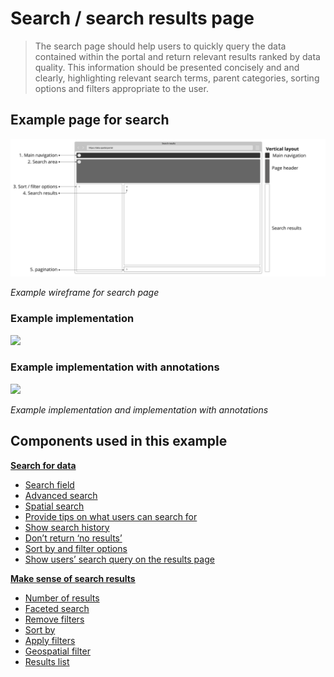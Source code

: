 # Search / search results page

> The search page should help users to quickly query the data contained within the portal and return relevant results ranked by data quality. This information should be presented concisely and and clearly, highlighting relevant search terms, parent categories, sorting options and filters appropriate to the user.

## Example page for search

<div class="image-container">

![Home heading](../../_media/overview/3.results.png)

*Example wireframe for search page*

<!-- tabs:start -->

### **Example implementation**
<a href="/dd3-wireframes/_media/example-pages/3.search-and-results-page.png" target="_blank"><img src="/dd3-wireframes/_media/example-pages/3.search-and-results-page.png" data-no-zoom/></a>

### **Example implementation with annotations**
<a href="/dd3-wireframes/_media/example-pages/3.search-and-results-page-annotated.png" target="_blank"><img src="/dd3-wireframes/_media/example-pages/3.search-and-results-page-annotated.png" data-no-zoom/></a>

<!-- tabs:end -->

*Example implementation and implementation with annotations*

</div>

## Components used in this example

**[Search for data](main-content/steps/search-for-data)**

* [Search field](/main-content/steps/search-for-data?id=_1-search-field)
* [Advanced search](/main-content/steps/search-for-data?id=_2-advanced-search)
* [Spatial search](/main-content/steps/search-for-data?id=_3-spatial-search)
* [Provide tips on what users can search for](/main-content/steps/search-for-data?id=_4-provide-tips-on-what-users-can-search-for)
* [Show search history](/main-content/steps/search-for-data?id=_5-show-search-history)
* [Don’t return ‘no results’](/main-content/steps/search-for-data?id=_6-dont-return-no-results)
* [Sort by and filter options](/main-content/steps/search-for-data?id=_7-sort-by-and-filter-options)
* [Show users’ search query on the results page](/main-content/steps/search-for-data?id=_8-show-users-search-query-on-the-results-page)

**[Make sense of search results](main-content/steps/make-sense-of-search-results)**

* [Number of results](/main-content/steps/make-sense-of-search-results?id=_1-number-of-results)
* [Faceted search](/main-content/steps/make-sense-of-search-results?id=_2-faceted-search-by-parent-child-categories)
* [Remove filters](/main-content/steps/make-sense-of-search-results?id=_3-remove-filters)
* [Sort by](/main-content/steps/make-sense-of-search-results?id=_4-sort-by)
* [Apply filters](/main-content/steps/make-sense-of-search-results?id=_5-apply-filters)
* [Geospatial filter](/main-content/steps/make-sense-of-search-results?id=_6-geospatial-filter)
* [Results list](/main-content/steps/make-sense-of-search-results?id=_7-results-list)


<!-- 
---

<details>
<summary>Essential components</summary>
<br>

Below is a checklist of components/information that are relevant for this task.

These components can be arranged in many ways, but the ones with highest relevance should be the most visible/accessible.

?> 1 - high relevance, 2 - medium relevance, 3 - low relevance

| Component       | Description                                                    | Relevance |
|-----------------|----------------------------------------------------------------|:---------:|
| Download button | Download link or instructions how to access data               |     1     |
| Data formats    | What formats is the data provided in?                          |     1     |
| Sharing options | Share, email or copy the dataset url                           |     2     |
| Data preview    | Preview all or parts of a dataset online before downloading it |     2     |
| Licence details | Are there any limitation on how the data can be used?          |     1     |

</details> -->